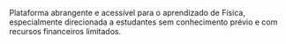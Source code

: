  Plataforma abrangente e acessível para o aprendizado de Física, especialmente direcionada a estudantes sem conhecimento prévio e com recursos financeiros limitados.
